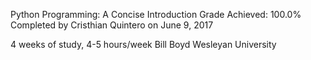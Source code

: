 Python Programming: A Concise Introduction
Grade Achieved: 100.0%
Completed by Cristhian Quintero on June 9, 2017

4 weeks of study, 4-5 hours/week
Bill Boyd
Wesleyan University
